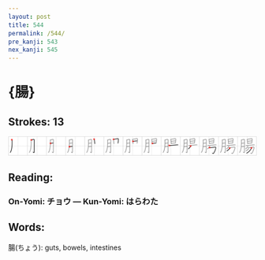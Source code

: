 ```yaml
---
layout: post
title: 544
permalink: /544/
pre_kanji: 543
nex_kanji: 545
---
```


# {腸}

## Strokes: 13

<div class="stroke"><img src="../images/E885B8.png" /></div>

## Reading:

### On-Yomi: チョウ &mdash; Kun-Yomi: はらわた

## Words:

腸(ちょう): guts, bowels, intestines
